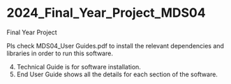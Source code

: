 # 2024_Final_Year_Project_MDS04
Final Year Project 

Pls check MDS04_User Guides.pdf to install the relevant dependencies and libraries in order to run this software.

4. Technical Guide is for software installation.
3. End User Guide shows all the details for each section of the software.
